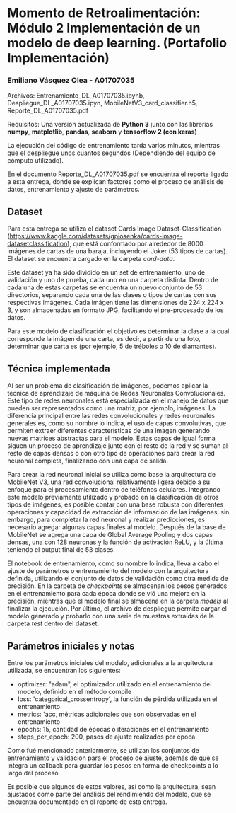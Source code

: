 # Momento de Retroalimentación: Módulo 2 Implementación de un modelo de deep learning. (Portafolio Implementación)
### Emiliano Vásquez Olea - A01707035

Archivos: Entrenamiento_DL_A01707035.ipynb, Despliegue_DL_A01707035.ipyn, MobileNetV3_card_classifier.h5, Reporte_DL_A01707035.pdf

Requisitos: Una versión actualizada de **Python 3** junto con las librerías **numpy**, **matplotlib**, **pandas**, **seaborn** y **tensorflow 2 (con keras)**

La ejecución del código de entrenamiento tarda varios minutos, mientras que el despliegue unos cuantos segundos (Dependiendo del equipo de cómputo utilizado).

En el documento Reporte_DL_A01707035.pdf se encuentra el reporte ligado a esta entrega, donde se explican factores como el proceso de análisis de datos, entrenamiento y ajuste de parámetros.

## Dataset
Para esta entrega se utiliza el dataset Cards Image Dataset-Classification (https://www.kaggle.com/datasets/gpiosenka/cards-image-datasetclassification), que está conformado por alrededor de 8000 imágenes de cartas de una baraja, incluyendo el Joker (53 tipos de cartas). El dataset se encuentra cargado en la carpeta *card-data*.

Este dataset ya ha sido dividido en un set de entrenamiento, uno de validación y uno de prueba, cada uno en una carpeta distinta. Dentro de cada una de estas carpetas se encuentra un nuevo conjunto de 53 directorios, separando cada una de las clases o tipos de cartas con sus respectivas imágenes. Cada imágen tiene las dimensiones de 224 x 224 x 3, y son almacenadas en formato JPG, facilitando el pre-procesado de los datos.

Para este modelo de clasificación el objetivo es determinar la clase a la cual corresponde la imágen de una carta, es decir, a partir de una foto, determinar que carta es (por ejemplo, 5 de tréboles o 10 de diamantes).

## Técnica implementada

Al ser un problema de clasificación de imágenes, podemos aplicar la técnica de aprendizaje de máquina de Redes Neuronales Convolucionales. Este tipo de redes neuronales está especializada en el manejo de datos que pueden ser representados como una matriz, por ejemplo, imágenes. La diferencia principal entre las redes convolucionales y redes neuronales generales es, como su nombre lo indica, el uso de capas convolutivas, que permiten extraer diferentes características de una imagen generando nuevas matrices abstractas para el modelo. Estas capas de igual forma siguen un proceso de aprendizaje junto con el resto de la red y se suman al resto de capas densas o con otro tipo de operaciones para crear la red neuronal completa, finalizando con una capa de salida.

Para crear la red neuronal inicial se utiliza como base la arquitectura de MobileNet V3, una red convolucional relativamente ligera debido a su enfoque para el procesamiento dentro de teléfonos celulares. Integrando este modelo previamente utilizado y probado en la clasificación de otros tipos de imágenes, es posible contar con una base robusta con diferentes operaciones y capacidad de extracción de información de las imágenes, sin embargo, para completar la red neuronal y realizar predicciones, es necesario agregar algunas capas finales al modelo. Después de la base de MobileNet se agrega una capa de Global Average Pooling y dos capas densas, una con 128 neuronas y la función de activación ReLU, y la última teniendo el output final de 53 clases.

El notebook de entrenamiento, como su nombre lo indica, lleva a cabo el ajuste de parámetros o entrenamiento del modelo con la arquitectura definida, utilizando el conjunto de datos de validación como otra medida de precisión. En la carpeta de *checkpoints* se almacenan los pesos generados en el entrenamiento para cada época donde se vió una mejora en la precisión, mientras que el modelo final se almacena en la carpeta *models* al finalizar la ejecución. Por último, el archivo de despliegue permite cargar el modelo generado y probarlo con una serie de muestras extraídas de la carpeta *test* dentro del dataset.

## Parámetros iniciales y notas

Entre los parámetros iniciales del modelo, adicionales a la arquitectura utilizada, se encuentran los siguientes:

- optimizer: "adam", el optimizador utilizado en el entrenamiento del modelo, definido en el método compile
- loss: 'categorical_crossentropy', la función de pérdida utilizada en el entrenamiento
- metrics: 'acc, métricas adicionales que son observadas en el entrenamiento
- epochs: 15, cantidad de épocas o iteraciones en el entrenamiento
- steps_per_epoch: 200, pasos de ajuste realizados por época.

Como fué mencionado anteriormente, se utilizan los conjuntos de entrenamiento y validación para el proceso de ajuste, además de que se integra un callback para guardar los pesos en forma de checkpoints a lo largo del proceso.

Es posible que algunos de estos valores, así como la arquitectura, sean ajustados como parte del análisis del rendimiendo del modelo, que se encuentra documentado en el reporte de esta entrega.


